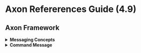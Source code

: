 # Axon Refererences Guide (4.9)

## Axon Framework
<details>
<summary>
<b>Messaging Concepts</b>
</summary>

### Messaging Concepts

#### Ý tưởng cốt lõi:
Một trong những khái niệm quan trọng nhất trong Axon là messaging (nhắn tin). Mọi giao tiếp giữa các thành phần trong ứng dụng Axon đều được thực hiện qua các đối tượng message. Điều này mang lại cho các thành phần tính **location transparency** (tính trong suốt về vị trí), nghĩa là chúng không cần biết về các thành phần khác nằm ở đâu, giúp dễ dàng mở rộng và phân tán hệ thống khi cần thiết.

#### Các loại message:
Mặc dù tất cả các message đều triển khai interface `Message`, nhưng chúng có sự phân biệt rõ ràng giữa các loại khác nhau và cách chúng được xử lí.

> **Lưu ý**:
> - Tất cả các message đều là bất biến (immutable). Điều này có nghĩa là một khi một message được tạo ra, nó không thể bị thay đổi.
> - Nếu bạn cần "lưu trữ" thêm dữ liệu vào một message, thực chất bạn đang tạo ra một message mới dựa trên message cũ, với thông tin bổ sung được thêm vào.
> - Tính bất biến này đảm bảo rằng các message an toàn để sử dụng trong môi trường đa luồng và phân tán, vì bạn không cần lo lắng về việc một luồng nào đó vô tình thay đổi nội dung của một message mà các luồng khác đang sử dụng.

#### Cấu trúc của message:
Mỗi message bao gồm 3 phần chính:
1. **Payload (tải trọng)**: Đây là phần dữ liệu chức năng của message, mô tả ý nghĩa của message đó. Ví dụ, trong một Command (lệnh), payload có thể chứa thông tin về hành động cần thực hiện.
2. **Metadata (siêu dữ liệu)**: Metadata cung cấp ngữ cảnh cho message, ví dụ như thông tin về nguồn gốc của message, thông tin theo dõi (tracing) hoặc thông tin bảo mật.
3. **Unique identifier (định danh duy nhất)**: Mỗi message có một định danh duy nhất để phân biệt nó với các message khác trong hệ thống.

### Commands

Commands thể hiện một ý định thay đổi trạng thái của ứng dụng. Ví dụ: chúng ta có thể có một `PlaceOrderCommand` để tạo một đơn hàng mới, hoặc một `UpdateProductCommand` để cập nhật thông tin sản phẩm.

Command thường được triển khai dưới dạng các Plain Old Java Objects (POJOs), lý tưởng nhất là các POJO read-only. Khi được gửi đi, chúng sẽ được gói bên trong một `CommandMessage` để cung cấp thêm thông tin ngữ cảnh.

Mỗi command chỉ luôn có **một và chỉ một đích đến** cụ thể. Mặc dù người gửi không quan tâm thành phần nào sẽ xử lý lệnh hoặc thành phần đó nằm ở đâu, nhưng họ có thể muốn biết được kết quả của việc xử lí lệnh đó.

Chính vì vậy, các command được gửi qua **Command Bus** cho phép trả về một kết quả. Điều này giúp người gửi có thể biết được lệnh đã được xử lý thành công hay không, hoặc có thể nhận được dữ liệu mới từ quá trình xử lý lệnh.

### Events
Events là các đối tượng mô tả một sự kiện đã xảy ra trong ứng dụng. Nguồn điển hình của event thường là từ các Aggregate. Khi một điều quan trọng xảy ra bên trong Aggregate, nó sẽ phát ra một event.

Trong Axon Framework, events có thể là bất kì đối tượng nào, tuy nhiên chúng ta nên đảm bảo rằng tất cả các events đều có thể tuần tự hóa (serializable) để dễ dàng lưu trữ và truyền tải.

#### Event Message
Khi events được gửi đi, Axon sẽ đóng gói chúng trong một `EventMessage`. Loại `Message` cụ thể được sử dụng phụ thuộc vảo nguồn gốc của event:
- Nếu event được phát ra bởi một Aggregate, nó sẽ được đóng gói trong một `DomainEventMessage` (là một lớp con của EventMessage).
- Các event khác sẽ được đóng gói trong một `EventMessage` thông thường.

Ngoài các thuộc tính chung của `Message` như `Identifier` (định danh duy nhất), `EventMessage` còn chứa một `timestamp` (thời gian xảy ra sự kiện).

`DomainEventMessage` còn chứa thêm thông tin về `type` và `identifier` của Aggregate đã phát ra event, cùng với `sequence number` của event trong dòng sự kiện của Aggregate, cho phép tái tạo lại thứ tự các sự kiện đã xảy ra.

> **Note**:
> - Mặc dù `DomainEventMessage` chứa tham chiếu đến `Aggregate Identifier`, chúng ta vẫn nên đưa `identifier` này vào trong bản thân đối tượng Event
> - `Identifier` trong `DomainEventMessage` được `EventStore` sử dụng để lưu trữ các sự kiện và có thể không phải lúc nào cũng cung cấp một giá trị đáng tin cậy cho các mục đích khác.

#### Payload và MetaData
Đối tượng event gốc được lưu trữ dưới dạng `payload` của một `EventMessage`. Bên cạnh `payload`, ta có thể lưu trữ thêm thông tin trong `metadata` của `EventMessage`. `Metadata` thường được sử dụng để lưu trữ thông tin bổ sung về một event, không phải là thông tin liên quan đến nghiệp vụ chính, ví dụ như thông tin kiểm toán (auditing), cho phép chúng ta biết được hoàn cảnh mà một Event được phát ra như tài khoản người dùng đã kích hoạt quá trình xử lý hạo8c tên cũa máy đã xử lý event.

> **Note**
> - Nói chung, không nên dựa vào thông tin bên trong **metadata** để đưa ra các quyết định liên quan đến nghiệp vụ (business decisions). Nếu cần làm như vậy, có thể thông tin đó nên được đưa vào trong chính bản thân event.

#### Tính bất biến và thiết kế Event
Mặc dù không bắt buộc, nhưng nên thiết kế các `domain event` là bất biến (immutable), tốt nhất là bằng cách khai báo tất cả các trường là final và khởi tạo event trong constructor. Có thể cân nhắc sử dụng pattern Builder nếu việc xây dựng Event trở nên quá phức tạp.

> **Note**
> - Mặc dù **domain event** về mặt kỹ thuật biểu thị cho một sự thay đổi trạng thái, ta cũng nên cố gắng nắm bắt được ý định của sự thay đổi trạng thái đó trong event.
> - Một cách hay là sử dụng một lớp trừu tượng để biểu diễn sự kiện thay đổi trạng thái chung, và sau đó tạo các lớp con cụ thể để thể hiện ý định của sự thay đổi. Ví dụ: có thể có một lớp trừu tượng **AddressChangedEvent**, và hai lớp con **ContactMovedEvent** và **AddressCorrectedEvent** để nắm bắt ý định của sự thay đổi địa chỉ. 
> - Một số trình lắng nghe (listener) không quan tâm đến ý định (ví dụ: các trình lắng nghe cập nhật cơ sở dữ liệu), chúng sẽ lắng nghe loại trừu tượng. Trong khi đó, các trình lắng nghe khác quan tâm đến ý định và sẽ lắng nghe các loại con cụ thể (ví dụ: để gửi email xác nhận thay đổi địa chỉ cho khách hàng).

#### Gửi Event
Khi gửi một event trên `Event Bus`, cần đóng gói nó trong một `EventMessage`. `GenericEventMessage` là một triển khai cho phép đóng gói Event của mình trong một Message. Chúng ta có thể sử dụng constructor hoặc phương thức static `asEventMessage()`. Phương thức này sẽ kiểm tra xem tham số đã triển khai interface `Message` hay chưa. Nếu có, nó sẽ được trả về trực tiếp (nếu nó triển khai `EventMessage`) hoặc nó sẽ trả về một `GenericEventMessage` mới sử dụng `payload` và `metadata` của `Message` đã cho. Nếu một Event được áp dụng (xuất bản - publish) bởi một Aggregate, Axon sẽ tự động đóng gói Event trong một `DomainEventMessage` chứa `Identifier`, `Type` và `Sequence Number` của Aggregate.

### Các section liên quan
1. **[Anatomy of Message](/my-notes/anatomy-of-message.md)**

2. **[Message Correlation](/my-notes/message-correlation.md)**

3. **[Message Intercepting - part 01](/my-notes/message-intercepting-01.md)**

4. **[Unit of Work](/my-notes/unit-of-work.md)**
</details>

<details>
<summary>
<b>Command Message</b>
</summary>

Loại message đầu tiên mà một ứng dụng Axon thường liên quan đến là Command Message (hay gọi tắt là Command).

### Các section liên quan
1. **[Aggregate](/my-notes/aggregate.md)**

2. **[State Stored Aggregates](/my-notes/state-stored-aggregates.md)**
</details>
